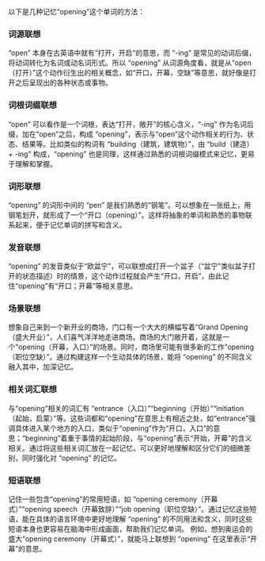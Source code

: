 以下是几种记忆“opening”这个单词的方法：

### 词源联想
“open” 本身在古英语中就有“打开，开启”的意思，而 “-ing” 是常见的动词后缀，将动词转化为名词或动名词形式。所以 “opening” 从词源角度看，就是从“open（打开）”这个动作衍生出的相关概念，如“开口，开幕，空缺”等意思，就好像是打开之后呈现出的各种状态或事物。 

### 词根词缀联想
 “open” 可以看作是一个词根，表达“打开，敞开”的核心含义，“-ing” 作为名词后缀，加在“open”之后，构成 “opening”，表示与“open”这个动作相关的行为、状态、结果等。比如类似的构词有 “building（建筑，建筑物）”，由 “build（建造） + -ing” 构成，“opening” 也是同理，这样通过熟悉的词根词缀模式来记忆，更易于理解和掌握。 

### 词形联想
“opening” 的词形中间的 “pen” 是我们熟悉的“钢笔”。可以想象在一张纸上，用钢笔划开，就形成了一个“开口（opening）”。这样将抽象的单词和熟悉的事物联系起来，便于记忆单词的拼写和含义。 

### 发音联想
“opening” 的发音类似于“欧盆宁”，可以联想成打开一个盆子（“盆宁”类似盆子打开的状态描述）时的情景，这个动作过程就会产生“开口，开启”，由此记住“opening”有“开口；开幕”等相关意思。 

### 场景联想
想象自己来到一个新开业的商场，门口有一个大大的横幅写着“Grand Opening（盛大开业）”，人们喜气洋洋地走进商场。商场的大门敞开着，这就是一个“opening（开幕，入口）”的场景。同时，商场里可能有很多新的工作“opening（职位空缺）”。通过构建这样一个生动具体的场景，能将 “opening” 的不同含义融入其中，加深记忆。 

### 相关词汇联想
与“opening”相关的词汇有 “entrance（入口）”“beginning（开始）”“initiation（起始，启蒙）”等。这些词都和“opening”在意思上有相近之处，如“entrance”强调具体进入某个地方的入口，类似于“opening”作为“开口，入口”的意思；“beginning”着重于事情的起始阶段，与“opening”表示“开始，开幕”的含义相关。通过将这些相关词汇放在一起记忆，可以更好地理解和区分它们的细微差别，同时强化对 “opening” 的记忆。 

### 短语联想
记住一些包含“opening”的常用短语，如 “opening ceremony（开幕式）”“opening speech（开幕致辞）”“job opening（职位空缺）”。通过记忆这些短语，能在具体的语言环境中更好地理解 “opening” 的不同用法和含义，同时这些短语本身也更容易在脑海中形成画面，帮助我们记忆单词。 例如，想到奥运会的盛大“opening ceremony（开幕式）”，就能马上联想到 “opening” 在这里表示“开幕”的意思。 